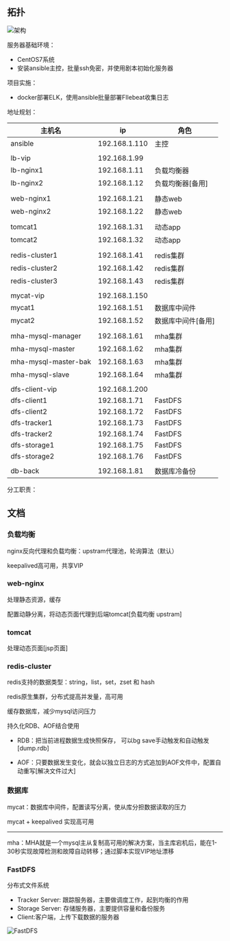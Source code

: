## 拓扑

![架构](https://gitee.com/luoxian1011/pictures/raw/master/%E6%9E%B6%E6%9E%84.png)

服务器基础环境：

- CentOS7系统
- 安装ansible主控，批量ssh免密，并使用剧本初始化服务器



项目实施：

- docker部署ELK，使用ansible批量部署FIlebeat收集日志



地址规划：

| 主机名               | ip            | 角色               |
| -------------------- | ------------- | ------------------ |
| ansible              | 192.168.1.110 | 主控               |
|                      |               |                    |
| lb-vip               | 192.168.1.99  |                    |
| lb-nginx1            | 192.168.1.11  | 负载均衡器         |
| lb-nginx2            | 192.168.1.12  | 负载均衡器[备用]   |
|                      |               |                    |
| web-nginx1           | 192.168.1.21  | 静态web            |
| web-nginx2           | 192.168.1.22  | 静态web            |
|                      |               |                    |
| tomcat1              | 192.168.1.31  | 动态app            |
| tomcat2              | 192.168.1.32  | 动态app            |
|                      |               |                    |
| redis-cluster1       | 192.168.1.41  | redis集群          |
| redis-cluster2       | 192.168.1.42  | redis集群          |
| redis-cluster3       | 192.168.1.43  | redis集群          |
|                      |               |                    |
| mycat-vip            | 192.168.1.150 |                    |
| mycat1               | 192.168.1.51  | 数据库中间件       |
| mycat2               | 192.168.1.52  | 数据库中间件[备用] |
|                      |               |                    |
| mha-mysql-manager    | 192.168.1.61  | mha集群            |
| mha-mysql-master     | 192.168.1.62  | mha集群            |
| mha-mysql-master-bak | 192.168.1.63  | mha集群            |
| mha-mysql-slave      | 192.168.1.64  | mha集群            |
|                      |               |                    |
| dfs-client-vip       | 192.168.1.200 |                    |
| dfs-client1          | 192.168.1.71  | FastDFS            |
| dfs-client2          | 192.168.1.72  | FastDFS            |
| dfs-tracker1         | 192.168.1.73  | FastDFS            |
| dfs-tracker2         | 192.168.1.74  | FastDFS            |
| dfs-storage1         | 192.168.1.75  | FastDFS            |
| dfs-storage2         | 192.168.1.76  | FastDFS            |
|                      |               |                    |
| db-back              | 192.168.1.81  | 数据库冷备份       |

分工职责：



## 文档

### 负载均衡

nginx反向代理和负载均衡：upstram代理池，轮询算法（默认）

keepalived高可用，共享VIP

### web-nginx

处理静态资源，缓存

配置动静分离，将动态页面代理到后端tomcat[负载均衡 upstram]

### tomcat

处理动态页面[jsp页面]

### redis-cluster

redis支持的数据类型：string，list，set，zset 和 hash

redis原生集群，分布式提高并发量，高可用

缓存数据库，减少mysql访问压力

持久化RDB、AOF结合使用

- RDB：把当前进程数据生成快照保存， 可以bg save手动触发和自动触发[dump.rdb]

- AOF：只要数据发生变化，就会以独立日志的方式追加到AOF文件中，配置自动重写[解决文件过大]

### 数据库

mycat：数据库中间件，配置读写分离，使从库分担数据读取的压力

mycat + keepalived 实现高可用

---

mha：MHA就是一个mysql主从复制高可用的解决方案，当主库宕机后，能在1-30秒实现故障检测和故障自动转移；通过脚本实现VIP地址漂移

### FastDFS

分布式文件系统

- Tracker Server: 跟踪服务器，主要做调度工作，起到均衡的作用
- Storage Server: 存储服务器，主要提供容量和备份服务
- Client:客户端，上传下载数据的服务器

![FastDFS](https://gitee.com/luoxian1011/pictures/raw/master/FastDFS.png)